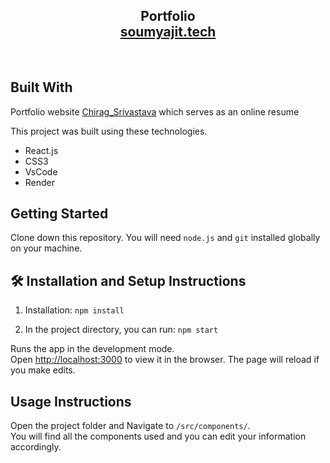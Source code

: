 <h2 align="center">
  Portfolio <br/>
  <a href="" target="_blank">soumyajit.tech</a>
</h2>


<br/>

## Built With

Portfolio website <a href="" target="_blank">Chirag_Srivastava</a> which serves as an online resume <br/>

This project was built using these technologies.

- React.js
- CSS3
- VsCode
- Render

## Getting Started

Clone down this repository. You will need `node.js` and `git` installed globally on your machine.

## 🛠 Installation and Setup Instructions

1. Installation: `npm install`

2. In the project directory, you can run: `npm start`

Runs the app in the development mode.\
Open [http://localhost:3000](http://localhost:3000) to view it in the browser.
The page will reload if you make edits.

## Usage Instructions

Open the project folder and Navigate to `/src/components/`. <br/>
You will find all the components used and you can edit your information accordingly.